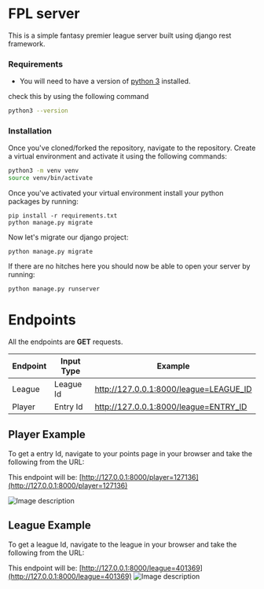 # FPL server

This is a simple fantasy premier league server built using django rest framework.

### Requirements
- You will need to have a version of [python 3](https://www.python.org/downloads/) installed.

check this by using the following command
```bash
python3 --version
```

### Installation

Once you've cloned/forked the repository, navigate to the repository. Create a virtual environment and activate it using the following commands:

```bash
python3 -m venv venv
source venv/bin/activate
```

Once you've activated your virtual environment install your python packages by running:
```
pip install -r requirements.txt
python manage.py migrate
```

Now let's migrate our django project:
```
python manage.py migrate
```

If there are no hitches here you should now be able to open your server by running: 
```
python manage.py runserver
```

# Endpoints
All the endpoints are **GET** requests.

| Endpoint    | Input Type| Example |
| ----------- | --------- | ----------- |
| League      | League Id | http://127.0.0.1:8000/league=LEAGUE_ID
| Player      | Entry Id  | http://127.0.0.1:8000/league=ENTRY_ID

## Player Example
To get a entry Id, navigate to your points page in your browser and take the following from the URL:

This endpoint will be: [http://127.0.0.1:8000/player=127136](http://127.0.0.1:8000/player=127136)

![Image description](https://dev-to-uploads.s3.amazonaws.com/uploads/articles/djpykyu4tw1eoo6ndong.png)

## League Example
To get a league Id, navigate to the league in your browser and take the following from the URL:

This endpoint will be: [http://127.0.0.1:8000/league=401369](http://127.0.0.1:8000/league=401369)
![Image description](https://dev-to-uploads.s3.amazonaws.com/uploads/articles/oi1zn7p5zgh9bhdxoxew.png)
